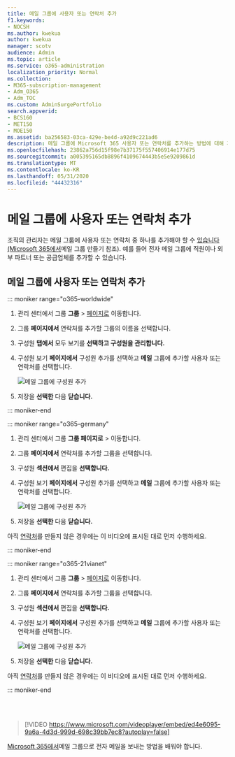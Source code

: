 ```yaml
---
title: 메일 그룹에 사용자 또는 연락처 추가
f1.keywords:
- NOCSH
ms.author: kwekua
author: kwekua
manager: scotv
audience: Admin
ms.topic: article
ms.service: o365-administration
localization_priority: Normal
ms.collection:
- M365-subscription-management
- Adm_O365
- Adm_TOC
ms.custom: AdminSurgePortfolio
search.appverid:
- BCS160
- MET150
- MOE150
ms.assetid: ba256583-03ca-429e-be4d-a92d9c221ad6
description: 메일 그룹에 Microsoft 365 사용자 또는 연락처를 추가하는 방법에 대해 자세히 알아보습니다. 예를 들어 전자 메일 그룹에 직원, 파트너 또는 공급업체를 추가할 수 있습니다.
ms.openlocfilehash: 23862a756d15f98e7b37175f557406914e177d75
ms.sourcegitcommit: a005395165db8896f4109674443b5e5e9209861d
ms.translationtype: MT
ms.contentlocale: ko-KR
ms.lasthandoff: 05/31/2020
ms.locfileid: "44432316"
---
```

# <a name="add-a-user-or-contact-to-a-distribution-group"></a>메일 그룹에 사용자 또는 연락처 추가

조직의 관리자는 메일 그룹에 사용자 또는 연락처 중 하나를 추가해야 할 수 [있습니다(Microsoft 365에서](../setup/create-distribution-lists.md)메일 그룹 만들기 참조). 예를 들어 전자 메일 그룹에 직원이나 외부 파트너 또는 공급업체를 추가할 수 있습니다.
  
## <a name="add-a-user-or-contact-to-a-distribution-group"></a>메일 그룹에 사용자 또는 연락처 추가

::: moniker range="o365-worldwide"

1. 관리 센터에서 그룹 **그룹** \> <a href="https://go.microsoft.com/fwlink/p/?linkid=2052855" target="_blank">페이지로</a> 이동합니다.

2. 그룹 **페이지에서** 연락처를 추가할 그룹의 이름을 선택합니다.

3. 구성원 **탭에서** 모두 보기를 **선택하고 구성원을 관리합니다.**

4. 구성원 보기 **페이지에서** 구성원 추가를 선택하고 **메일** 그룹에 추가할 사용자 또는 연락처를 선택합니다. 
    
    ![메일 그룹에 구성원 추가](../../media/f79f59f8-1606-43fe-bae6-df74f5b6259d.png)
  
5. 저장을 **선택한** 다음 **닫습니다.**

::: moniker-end

::: moniker range="o365-germany"

1. 관리 센터에서 그룹 **그룹 페이지로** \> <a href="https://go.microsoft.com/fwlink/p/?linkid=2052855" target="_blank"></a> 이동합니다.
    
2. 그룹 **페이지에서** 연락처를 추가할 그룹을 선택합니다.
    
3. 구성원 **섹션에서** 편집을 **선택합니다.**
  
4. 구성원 보기 **페이지에서** 구성원 추가를 선택하고 **메일** 그룹에 추가할 사용자 또는 연락처를 선택합니다. 
    
    ![메일 그룹에 구성원 추가](../../media/f79f59f8-1606-43fe-bae6-df74f5b6259d.png)
  
5. 저장을 **선택한** 다음 **닫습니다.**
    
아직 [연락처](../misc/contacts.md)를 만들지 않은 경우에는 이 비디오에 표시된 대로 먼저 수행하세요. 

::: moniker-end

::: moniker range="o365-21vianet"

1. 관리 센터에서 그룹 **그룹** \> <a href="https://go.microsoft.com/fwlink/p/?linkid=2052855" target="_blank">페이지로</a> 이동합니다.
    
2. 그룹 **페이지에서** 연락처를 추가할 그룹을 선택합니다.
    
3. 구성원 **섹션에서** 편집을 **선택합니다.**
  
4. 구성원 보기 **페이지에서** 구성원 추가를 선택하고 **메일** 그룹에 추가할 사용자 또는 연락처를 선택합니다. 
    
    ![메일 그룹에 구성원 추가](../../media/f79f59f8-1606-43fe-bae6-df74f5b6259d.png)
  
5. 저장을 **선택한** 다음 **닫습니다.**
    
아직 [연락처](../misc/contacts.md)를 만들지 않은 경우에는 이 비디오에 표시된 대로 먼저 수행하세요. 

::: moniker-end

<br><br>

  
> [!VIDEO https://www.microsoft.com/videoplayer/embed/ed4e6095-9a6a-4d3d-999d-698c39bb7ec8?autoplay=false]
  
[Microsoft 365에서](../manage/send-email-as-distribution-list.md)메일 그룹으로 전자 메일을 보내는 방법을 배워야 합니다.
  


